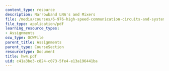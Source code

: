 ```yaml
---
content_type: resource
description: Narrowband LNA's and Mixers
file: /media/courses/6-976-high-speed-communication-circuits-and-systems-spring-2003/c41a3be3c824c0735fe4e13a196441ba_hw4.pdf
file_type: application/pdf
learning_resource_types:
- Assignments
ocw_type: OCWFile
parent_title: Assignments
parent_type: CourseSection
resourcetype: Document
title: hw4.pdf
uid: c41a3be3-c824-c073-5fe4-e13a196441ba
---
```

